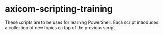 # axicom-scripting-training
 
These scripts are to be used for learning PowerShell. Each script introduces a collection of new topics on top of the previous script.